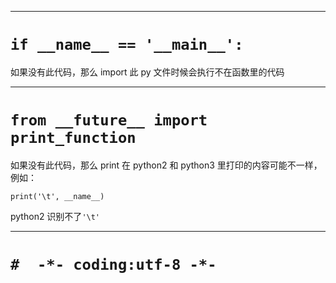 
---
# `if __name__ == '__main__':`
如果没有此代码，那么 import 此 py 文件时候会执行不在函数里的代码

---
# `from __future__ import print_function`
如果没有此代码，那么 print 在 python2 和 python3 里打印的内容可能不一样，例如：
```
print('\t', __name__)
```
python2 识别不了`'\t'`

---
# `#  -*- coding:utf-8 -*-`